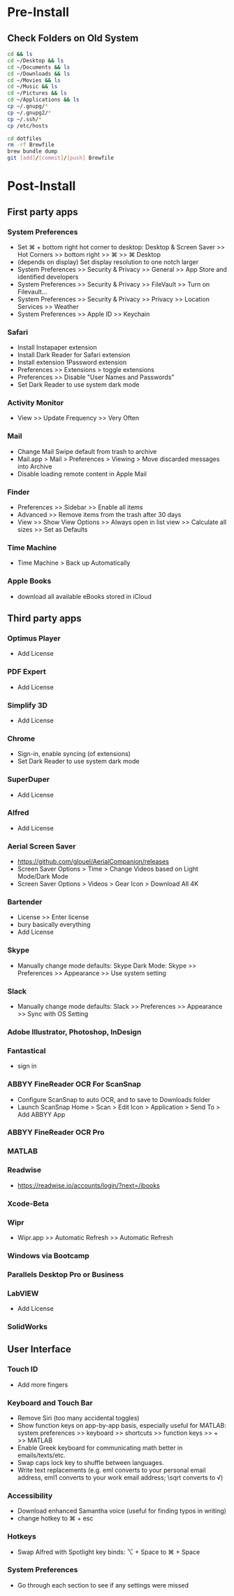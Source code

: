 # Pre-Install
## Check Folders on Old System
```bash
cd && ls
cd ~/Desktop && ls 
cd ~/Documents && ls 
cd ~/Downloads && ls 
cd ~/Movies && ls
cd ~/Music && ls 
cd ~/Pictures && ls
cd ~/Applications && ls
cp ~/.gnupg/*
cp ~/.gnupg2/*
cp ~/.ssh/*
cp /etc/hosts
```

```bash
cd dotfiles
rm -rf Brewfile
brew bundle dump
git [add]/[commit]/[push] Brewfile
```

# Post-Install
## First party apps
### System Preferences
* Set ⌘ + bottom right hot corner to desktop: Desktop & Screen Saver >> Hot Corners >> bottom right >> ⌘ >> ⌘ Desktop
* (depends on display) Set display resolution to one notch larger
* System Preferences >> Security & Privacy >> General >> App Store and identified developers
* System Preferences >> Security & Privacy >> FileVault >> Turn on Filevault...
* System Preferences >> Security & Privacy >> Privacy >> Location Services >> Weather
* System Preferences >> Apple ID >> Keychain

### Safari
* Install Instapaper extension
* Install Dark Reader for Safari extension
* Install extension 1Password extension
* Preferences >> Extensions > toggle extensions
* Preferences >> Disable "User Names and Passwords”
* Set Dark Reader to use system dark mode

### Activity Monitor
* View >> Update Frequency >> Very Often

### Mail
* Change Mail Swipe default from trash to archive
* Mail.app > Mail > Preferences > Viewing > Move discarded messages into Archive
* Disable loading remote content in Apple Mail

### Finder
* Preferences >> Sidebar >> Enable all items
* Advanced >> Remove items from the trash after 30 days
* View >> Show View Options >> Always open in list view >> Calculate all sizes >> Set as Defaults

### Time Machine
* Time Machine > Back up Automatically

### Apple Books
* download all available eBooks stored in iCloud

## Third party apps
### Optimus Player
* Add License
### PDF Expert
* Add License
### Simplify 3D
* Add License
### Chrome
* Sign-in, enable syncing (of extensions)
* Set Dark Reader to use system dark mode
### SuperDuper
* Add License
### Alfred
* Add License
### Aerial Screen Saver
* https://github.com/glouel/AerialCompanion/releases
* Screen Saver Options > Time > Change Videos based on Light Mode/Dark Mode
* Screen Saver Options > Videos > Gear Icon > Download All 4K

### Bartender
* License >> Enter license
* bury basically everything
* Add License
### Skype
* Manually change mode defaults: Skype Dark Mode: Skype >> Preferences >> Appearance >> Use system setting
### Slack
* Manually change mode defaults: Slack >> Preferences >> Appearance >> Sync with OS Setting
### Adobe Illustrator, Photoshop, InDesign
### Fantastical
* sign in
### ABBYY FineReader OCR For ScanSnap
* Configure ScanSnap to auto OCR, and to save to Downloads folder
* Launch ScanSnap Home > Scan > Edit Icon > Application > Send To > Add ABBYY App
### ABBYY FineReader OCR Pro
### MATLAB
### Readwise
* https://readwise.io/accounts/login/?next=/ibooks
### Xcode-Beta
### Wipr
* Wipr.app >> Automatic Refresh >> Automatic Refresh
### Windows via Bootcamp
### Parallels Desktop Pro or Business
### LabVIEW
* Add License
### SolidWorks

## User Interface
### Touch ID
* Add more fingers

### Keyboard and Touch Bar
* Remove Siri (too many accidental toggles)
* Show function keys on app-by-app basis, especially useful for MATLAB: system preferences >> keyboard >>  shortcuts >> function keys >> + >> MATLAB
* Enable Greek keyboard for communicating math better in emails/texts/etc. 
* Swap caps lock key to shuffle between languages.
* Write text replacements (e.g. eml converts to your personal email address, eml1 converts to your work email address; \sqrt converts to √)

### Accessibility
* Download enhanced Samantha voice (useful for finding typos in writing)
* change hotkey to ⌘ + esc

### Hotkeys
* Swap Alfred with Spotlight key binds: ⌥ + Space to ⌘ + Space

### System Preferences
* Go through each section to see if any settings were missed